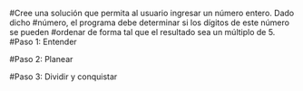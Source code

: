 #Cree una solución que permita al usuario ingresar un número entero. Dado dicho
#número, el programa debe determinar si los dígitos de este número se pueden
#ordenar de forma tal que el resultado sea un múltiplo de 5.
#Paso 1: Entender



#Paso 2: Planear



#Paso 3: Dividir y conquistar